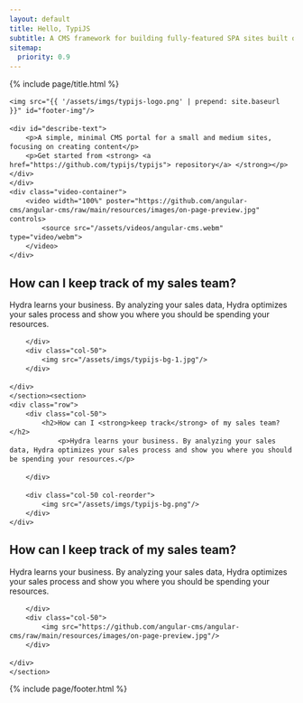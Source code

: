 ```yaml
---
layout: default
title: Hello, TypiJS
subtitle: A CMS framework for building fully-featured SPA sites built on Angular, NodeJS and MongoDB with TypeScript
sitemap:
  priority: 0.9
---
```


<div class="hero-banner">
	<div class="container">
	{% include page/title.html %}

    <img src="{{ '/assets/imgs/typijs-logo.png' | prepend: site.baseurl }}" id="footer-img"/>

	<div id="describe-text">
		<p>A simple, minimal CMS portal for a small and medium sites, focusing on creating content</p>
		<p>Get started from <strong> <a href="https://github.com/typijs/typijs"> repository</a> </strong></p>
	</div>
	</div>  
	<div class="video-container">
		<video width="100%" poster="https://github.com/angular-cms/angular-cms/raw/main/resources/images/on-page-preview.jpg" controls>
			<source src="/assets/videos/angular-cms.webm" type="video/webm">
		</video>
	</div>  
</div>

<div class="container">
<section>
	<div class="row">
		<div class="col-50">
				<h2>How can I <strong>keep track</strong> of my sales team?</h2>
				<p>Hydra learns your business. By analyzing your sales data, Hydra optimizes your sales process and show you where you should be spending your resources.</p>

		</div>
		<div class="col-50">
			<img src="/assets/imgs/typijs-bg-1.jpg"/>
		</div>
		
	</div>
	</section><section>
	<div class="row">
		<div class="col-50">
			<h2>How can I <strong>keep track</strong> of my sales team?</h2>
				<p>Hydra learns your business. By analyzing your sales data, Hydra optimizes your sales process and show you where you should be spending your resources.</p>

		</div>

		<div class="col-50 col-reorder">
			<img src="/assets/imgs/typijs-bg.png"/>
		</div>
	</div>
</section><section>
	<div class="row">
		<div class="col-50">
			<h2>How can I <strong>keep track</strong> of my sales team?</h2>
				<p>Hydra learns your business. By analyzing your sales data, Hydra optimizes your sales process and show you where you should be spending your resources.</p>

		</div>
		<div class="col-50">
			<img src="https://github.com/angular-cms/angular-cms/raw/main/resources/images/on-page-preview.jpg"/>
		</div>
		
	</div>
	</section>
</div>

{% include page/footer.html %}


